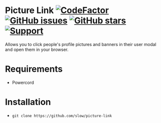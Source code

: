 # Picture Link [![CodeFactor](https://www.codefactor.io/repository/github/slow/picture-link/badge)](https://www.codefactor.io/repository/github/slow/picture-link) [![GitHub issues](https://img.shields.io/github/issues/slow/picture-link?style=flat)](https://github.com/slow/picture-link/issues) [![GitHub stars](https://img.shields.io/github/stars/slow/picture-link?style=flat)](https://github.com/slow/picture-link/stargazers) [![Support](https://img.shields.io/discord/875126204758360094)](https://discord.gg/shnvz5ryAt)

Allows you to click people's profile pictures and banners in their user modal and open them in your browser.

# Requirements

-  Powercord

# Installation

-  `git clone https://github.com/slow/picture-link`
